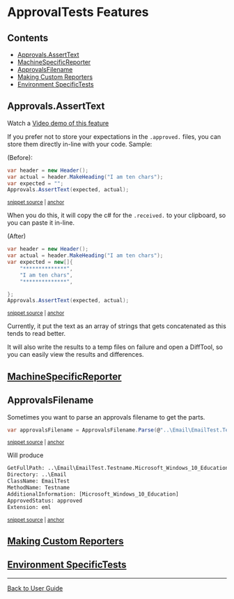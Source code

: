 <!--
GENERATED FILE - DO NOT EDIT
This file was generated by [MarkdownSnippets](https://github.com/SimonCropp/MarkdownSnippets).
Source File: /docs/ApprovalTests/mdsource/Features.source.md
To change this file edit the source file and then run MarkdownSnippets.
-->

# ApprovalTests Features

<!-- toc -->
## Contents

  * [Approvals.AssertText](#approvalsasserttext)
  * [MachineSpecificReporter](#machinespecificreporter)
  * [ApprovalsFilename](#approvalsfilename)
  * [Making Custom Reporters](#making-custom-reporters)
  * [Environment SpecificTests](#environment-specifictests)<!-- endToc -->


## Approvals.AssertText

Watch a [Video demo of this feature](https://youtu.be/O-71uaEpCsQ)  

If you prefer not to store your expectations in the `.approved.` files, you can store them directly in-line with your code.
Sample:

(Before):

<!-- snippet: assert_text_before -->
<a id='snippet-assert_text_before'></a>
```cs
var header = new Header();
var actual = header.MakeHeading("I am ten chars");
var expected = "";
Approvals.AssertText(expected, actual);
```
<sup><a href='/src/ApprovalTests.Tests/Reporters/InlineTextReporterTest.cs#L45-L50' title='Snippet source file'>snippet source</a> | <a href='#snippet-assert_text_before' title='Start of snippet'>anchor</a></sup>
<!-- endSnippet -->

When you do this, it will copy the c# for the `.received.` to your clipboard, so you can paste it in-line.

(After)
<!-- snippet: assert_text -->
<a id='snippet-assert_text'></a>
```cs
var header = new Header();
var actual = header.MakeHeading("I am ten chars");
var expected = new[]{
    "**************",
    "I am ten chars",
    "**************",

};
Approvals.AssertText(expected, actual);
```
<sup><a href='/src/ApprovalTests.Tests/Reporters/InlineTextReporterTest.cs#L30-L40' title='Snippet source file'>snippet source</a> | <a href='#snippet-assert_text' title='Start of snippet'>anchor</a></sup>
<!-- endSnippet -->


Currently, it put the text as an array of strings that gets concatenated as this tends to read better.

It will also write the results to a temp files on failure and open a DiffTool, so you can easily view the results and differences.


## [MachineSpecificReporter](EnvironmentSpecificTests.md#machinespecificreporter)


## ApprovalsFilename

Sometimes you want to parse an approvals filename to get the parts.

<!-- snippet: approvals_filename -->
<a id='snippet-approvals_filename'></a>
```cs
var approvalsFilename = ApprovalsFilename.Parse(@"..\Email\EmailTest.Testname.Microsoft_Windows_10_Education.approved.eml");
```
<sup><a href='/src/ApprovalTests.Tests/Namer/ApprovalsFilenameTest.cs#L6-L8' title='Snippet source file'>snippet source</a> | <a href='#snippet-approvals_filename' title='Start of snippet'>anchor</a></sup>
<!-- endSnippet -->

Will produce

<!-- snippet: ApprovalsFilenameTest.TestMachineSpecificName.approved.txt -->
<a id='snippet-ApprovalsFilenameTest.TestMachineSpecificName.approved.txt'></a>
```txt
GetFullPath: ..\Email\EmailTest.Testname.Microsoft_Windows_10_Education.approved.eml
Directory: ..\Email
ClassName: EmailTest
MethodName: Testname
AdditionalInformation: [Microsoft_Windows_10_Education]
ApprovedStatus: approved
Extension: eml
```
<sup><a href='/src/ApprovalTests.Tests/Namer/ApprovalsFilenameTest.TestMachineSpecificName.approved.txt#L1-L7' title='Snippet source file'>snippet source</a> | <a href='#snippet-ApprovalsFilenameTest.TestMachineSpecificName.approved.txt' title='Start of snippet'>anchor</a></sup>
<!-- endSnippet -->


## [Making Custom Reporters](Reporters.md##making-custom-reporters)


## [Environment SpecificTests](EnvironmentSpecificTests.md#environmentspecifictest)

---

[Back to User Guide](readme.md#top)
